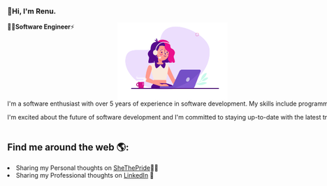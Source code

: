 <span style="white-space: nowrap;"><h3>👋Hi, I'm Renu.</h3></span>
:man_technologist:<strong>Software Engineer</strong>⚡ 
<img align="right" src="https://github.com/renu-techversant/renu-techversant/blob/main/assets/programming-girl.gif" style="max-width:50%;"><br/>
<span style="white-space: nowrap;">I'm a software enthusiast with over 5 years of experience in software development. My skills include programming, web development, Microservices, database design, and web3. I'm passionate about creating high-quality software that solves real-world problems.

I'm excited about the future of software development and I'm committed to staying up-to-date with the latest trends and technologies. Let's create something amazing together!</span><br/><br/>




## Find me around the web 🌎:
<li> Sharing my Personal thoughts on <a href="https://shethepride.godaddysites.com/">SheThePride</a>✍🏾</li>
<li> Sharing my Professional thoughts on <a href="https://www.linkedin.com/in/renu-p/">LinkedIn</a> 💼</li>
</ul></div>
